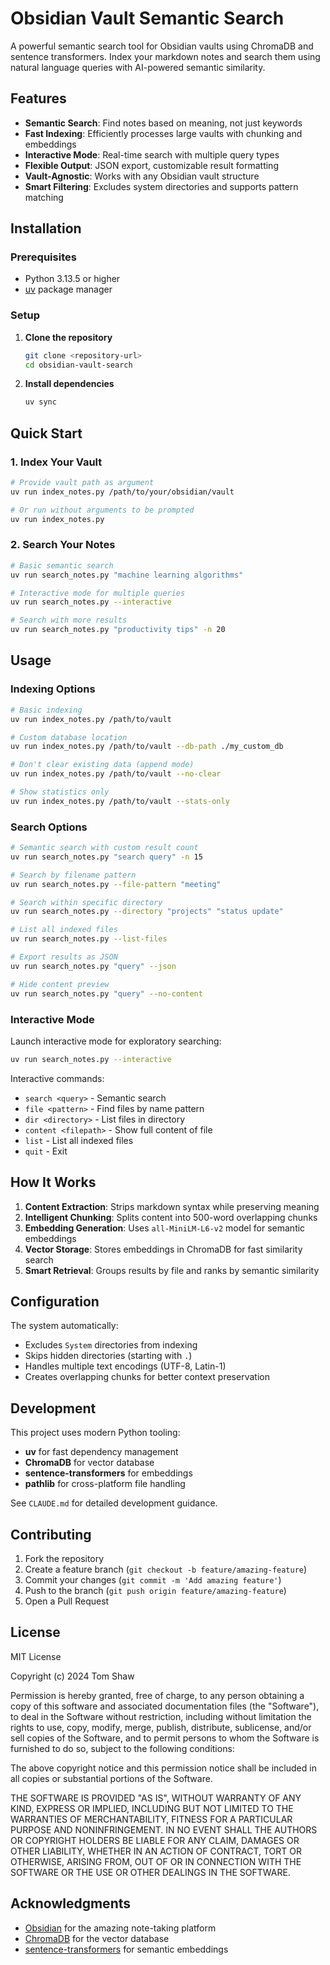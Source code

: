# Obsidian Vault Semantic Search

A powerful semantic search tool for Obsidian vaults using ChromaDB and sentence transformers. Index your markdown notes and search them using natural language queries with AI-powered semantic similarity.

## Features

- **Semantic Search**: Find notes based on meaning, not just keywords
- **Fast Indexing**: Efficiently processes large vaults with chunking and embeddings
- **Interactive Mode**: Real-time search with multiple query types
- **Flexible Output**: JSON export, customizable result formatting
- **Vault-Agnostic**: Works with any Obsidian vault structure
- **Smart Filtering**: Excludes system directories and supports pattern matching

## Installation

### Prerequisites

- Python 3.13.5 or higher
- [uv](https://docs.astral.sh/uv/) package manager

### Setup

1. **Clone the repository**
   ```bash
   git clone <repository-url>
   cd obsidian-vault-search
   ```

2. **Install dependencies**
   ```bash
   uv sync
   ```

## Quick Start

### 1. Index Your Vault

```bash
# Provide vault path as argument
uv run index_notes.py /path/to/your/obsidian/vault

# Or run without arguments to be prompted
uv run index_notes.py
```

### 2. Search Your Notes

```bash
# Basic semantic search
uv run search_notes.py "machine learning algorithms"

# Interactive mode for multiple queries
uv run search_notes.py --interactive

# Search with more results
uv run search_notes.py "productivity tips" -n 20
```

## Usage

### Indexing Options

```bash
# Basic indexing
uv run index_notes.py /path/to/vault

# Custom database location
uv run index_notes.py /path/to/vault --db-path ./my_custom_db

# Don't clear existing data (append mode)
uv run index_notes.py /path/to/vault --no-clear

# Show statistics only
uv run index_notes.py /path/to/vault --stats-only
```

### Search Options

```bash
# Semantic search with custom result count
uv run search_notes.py "search query" -n 15

# Search by filename pattern
uv run search_notes.py --file-pattern "meeting"

# Search within specific directory
uv run search_notes.py --directory "projects" "status update"

# List all indexed files
uv run search_notes.py --list-files

# Export results as JSON
uv run search_notes.py "query" --json

# Hide content preview
uv run search_notes.py "query" --no-content
```

### Interactive Mode

Launch interactive mode for exploratory searching:

```bash
uv run search_notes.py --interactive
```

Interactive commands:
- `search <query>` - Semantic search
- `file <pattern>` - Find files by name pattern  
- `dir <directory>` - List files in directory
- `content <filepath>` - Show full content of file
- `list` - List all indexed files
- `quit` - Exit

## How It Works

1. **Content Extraction**: Strips markdown syntax while preserving meaning
2. **Intelligent Chunking**: Splits content into 500-word overlapping chunks
3. **Embedding Generation**: Uses `all-MiniLM-L6-v2` model for semantic embeddings
4. **Vector Storage**: Stores embeddings in ChromaDB for fast similarity search
5. **Smart Retrieval**: Groups results by file and ranks by semantic similarity

## Configuration

The system automatically:
- Excludes `System` directories from indexing
- Skips hidden directories (starting with `.`)
- Handles multiple text encodings (UTF-8, Latin-1)
- Creates overlapping chunks for better context preservation

## Development

This project uses modern Python tooling:

- **uv** for fast dependency management
- **ChromaDB** for vector database
- **sentence-transformers** for embeddings
- **pathlib** for cross-platform file handling

See `CLAUDE.md` for detailed development guidance.

## Contributing

1. Fork the repository
2. Create a feature branch (`git checkout -b feature/amazing-feature`)
3. Commit your changes (`git commit -m 'Add amazing feature'`)
4. Push to the branch (`git push origin feature/amazing-feature`)
5. Open a Pull Request

## License

MIT License

Copyright (c) 2024 Tom Shaw

Permission is hereby granted, free of charge, to any person obtaining a copy
of this software and associated documentation files (the "Software"), to deal
in the Software without restriction, including without limitation the rights
to use, copy, modify, merge, publish, distribute, sublicense, and/or sell
copies of the Software, and to permit persons to whom the Software is
furnished to do so, subject to the following conditions:

The above copyright notice and this permission notice shall be included in all
copies or substantial portions of the Software.

THE SOFTWARE IS PROVIDED "AS IS", WITHOUT WARRANTY OF ANY KIND, EXPRESS OR
IMPLIED, INCLUDING BUT NOT LIMITED TO THE WARRANTIES OF MERCHANTABILITY,
FITNESS FOR A PARTICULAR PURPOSE AND NONINFRINGEMENT. IN NO EVENT SHALL THE
AUTHORS OR COPYRIGHT HOLDERS BE LIABLE FOR ANY CLAIM, DAMAGES OR OTHER
LIABILITY, WHETHER IN AN ACTION OF CONTRACT, TORT OR OTHERWISE, ARISING FROM,
OUT OF OR IN CONNECTION WITH THE SOFTWARE OR THE USE OR OTHER DEALINGS IN THE
SOFTWARE.

## Acknowledgments

- [Obsidian](https://obsidian.md/) for the amazing note-taking platform
- [ChromaDB](https://www.trychroma.com/) for the vector database
- [sentence-transformers](https://www.sbert.net/) for semantic embeddings